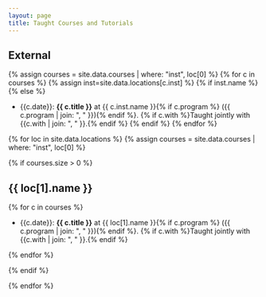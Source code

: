 ```yaml
---
layout: page
title: Taught Courses and Tutorials
---
```


## External

{% assign courses = site.data.courses | where: "inst", loc[0] %}
{% for c in courses %}
{% assign inst=site.data.locations[c.inst] %}
{% if inst.name %}
{% else %}
- {{c.date}}: **{{ c.title }}** at {{ c.inst.name }}{% if c.program %} ({{ c.program | join: ", " }}){% endif %}. {% if c.with %}Taught jointly with {{c.with | join: ", " }}.{% endif %}
{% endif %}
{% endfor %}


{% for loc in site.data.locations %}
{% assign courses = site.data.courses | where: "inst", loc[0] %}

{% if courses.size > 0 %}
## {{ loc[1].name }}

{% for c in courses %}
- {{c.date}}: **{{ c.title }}** at {{ loc[1].name }}{% if c.program %} ({{ c.program | join: ", " }}){% endif %}. {% if c.with %}Taught jointly with {{c.with | join: ", " }}.{% endif %}

{% endfor %}

{% endif %}

{% endfor %}


